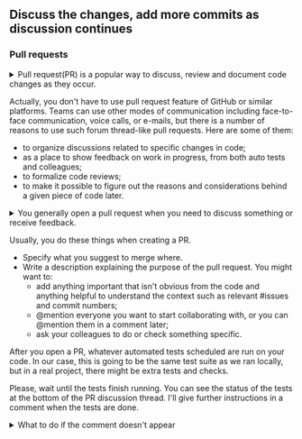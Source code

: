 ## Discuss the changes, add more commits as discussion continues  

### Pull requests

<details><summary>Pull request(PR) is a popular way to discuss, review and document code changes as they occur.</summary>
Pull requests are named after a common way of integrating individual contributions into shared codebase. Normally, a person clones a remote official project repository and works on the code locally. After, he pushes the code into his personal remote repository and asks the official repository's maintainers to <strong>pull</strong> his code into their local repositories where they review and potentially <strong>merge</strong> it. The same concept is known under different names, e.g., "merge request".  
</details>

Actually, you don't have to use pull request feature of GitHub or similar platforms. Teams can use other modes of communication including face-to-face communication, voice calls, or e-mails, but there is a number of reasons to use such forum thread-like pull requests. Here are some of them:
- to organize discussions related to specific changes in code;
- as a place to show feedback on work in progress, from both auto tests and colleagues;
- to formalize code reviews;
- to make it possible to figure out the reasons and considerations behind a given piece of code later. 

<details><summary>You generally open a pull request when you need to discuss something or receive feedback.</summary>
For example, if you work on a feature that might be implemented in a number of ways, you might want to open a pull request even before writing the first line of code to share your ideas and to discuss your plans with the collaborators. If the work is more straightforward, the pull request is opened when something is already done, committed, and can be discussed. In some scenarios, you might open a PR just for the sake of quality assurance: to trigger auto tests or to initiate a code review. Whatever you decide, don't forget to @mention persons whose approval is required in your pull request.
</details>

Usually, you do these things when creating a PR.
- Specify what you suggest to merge where.
- Write a description explaining the purpose of the pull request. You might want to:
  - add anything important that isn't obvious from the code and anything  helpful to understand the context such as relevant #issues and commit numbers;
  - @mention everyone you want to start collaborating with, or you can @mention them in a comment later;
  - ask your colleagues to do or check something specific.

After you open a PR, whatever automated tests scheduled are run on your code. In our case, this is going to be the same test suite as we ran locally, but in a real project, there might be extra tests and checks.

Please, wait until the tests finish running. You can see the status of the tests at the bottom of the PR discussion thread. I'll give further instructions in a comment when the tests are done.

<details><summary>What to do if the comment doesn't appear</summary>

- Wait a couple of minutes;
- Refresh the page;
- Re-launch the checks with GitHub UI under the **Actions** tab.
</details>
